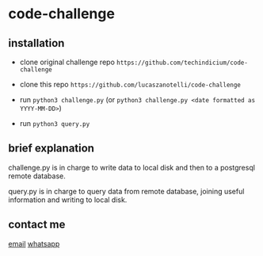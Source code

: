 # code-challenge

## installation
- clone original challenge repo ```https://github.com/techindicium/code-challenge```

- clone this repo ```https://github.com/lucaszanotelli/code-challenge```

- run ```python3 challenge.py``` (or ```python3 challenge.py <date formatted as YYYY-MM-DD>```)

- run ```python3 query.py```

## brief explanation
challenge.py is in charge to write data to local disk and then to a postgresql remote database.

query.py is in charge to query data from remote database, joining useful information and writing to local disk.

## contact me
[email](email:lucas@queromutah.com.br)
[whatsapp](https://wa.me/554891915774)
